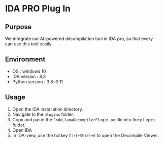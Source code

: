 # IDA PRO Plug In

## Purpose

We integrate our AI-powered decompilation tool in IDA pro, so that every can use this tool easily.

## Environment

- OS : windows 10
- IDA version : 8.3
- Python version : 3.8~3.11

## Usage

1. Open the IDA installation directory.
2. Navigate to the `plugins` folder.
3. Copy and paste the `CodeLlamaDecompilerPlugin.py` file into the `plugins` folder.
4. Open IDA
5. In IDA-view, use the hotkey `Ctrl+Shift+K` to open the Decompile Viewer.
